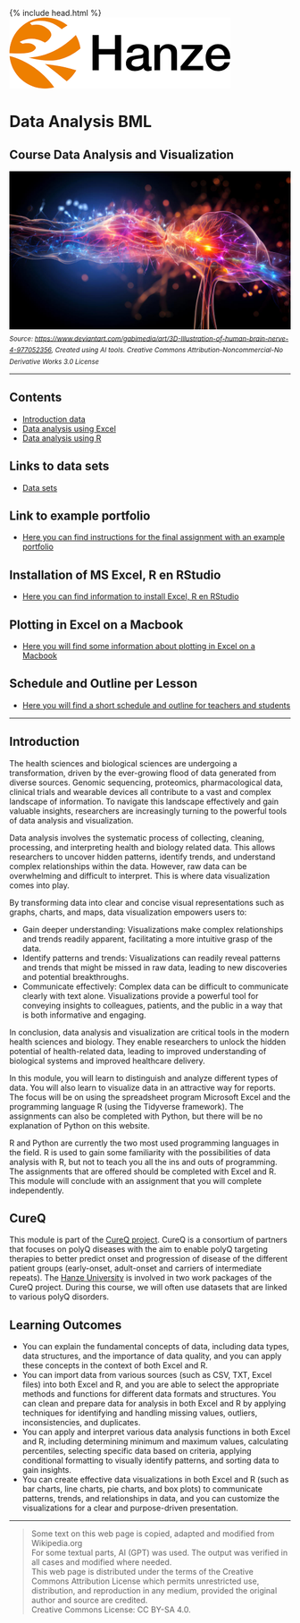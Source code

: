 {% include head.html %}
![Hanze](./hanze/hanze.png)

# Data Analysis BML

## Course Data Analysis and Visualization

![Pic](./impression/impression.jpg)
*<sub>Source: https://www.deviantart.com/gabimedia/art/3D-Illustration-of-human-brain-nerve-4-977052356, Created using AI tools. Creative Commons Attribution-Noncommercial-No Derivative Works 3.0 License</sub>*

---

## Contents

- [Introduction data](./data/data_01_index.md)
- [Data analysis using Excel](./excel/excel_01_index.md) 
- [Data analysis using R](./R/R_01_index.md)


## Links to data sets

- [Data sets](./data_sets/data_sets.md)


## Link to example portfolio

- [Here you can find instructions for the final assignment with an example portfolio](./portfolio_example/01_example_portfolio.md)

## Installation of MS Excel, R en RStudio 

- [Here you can find information to install Excel, R en RStudio](./install/data_01_install.md)


## Plotting in Excel on a Macbook

- [Here you will find some information about plotting in Excel on a Macbook](./troubleshooting/excel_mac.md)

## Schedule and Outline per Lesson

- [Here you will find a short schedule and outline for teachers and students](./outline_teachers/outline_teachers.md)


---



## Introduction

The health sciences and biological sciences are undergoing a transformation, driven by the ever-growing flood of data generated from diverse sources. Genomic sequencing, proteomics, pharmacological data, clinical trials and wearable devices all contribute to a vast and complex landscape of information. To navigate this landscape effectively and gain valuable insights, researchers are increasingly turning to the powerful tools of data analysis and visualization.

Data analysis involves the systematic process of collecting, cleaning, processing, and interpreting health and biology related data. This allows researchers to uncover hidden patterns, identify trends, and understand complex relationships within the data. However, raw data can be overwhelming and difficult to interpret. This is where data visualization comes into play.

By transforming data into clear and concise visual representations such as graphs, charts, and maps, data visualization empowers users to:

- Gain deeper understanding: Visualizations make complex relationships and trends readily apparent, facilitating a more intuitive grasp of the data.
- Identify patterns and trends: Visualizations can readily reveal patterns and trends that might be missed in raw data, leading to new discoveries and potential breakthroughs.
- Communicate effectively: Complex data can be difficult to communicate clearly with text alone. Visualizations provide a powerful tool for conveying insights to colleagues, patients, and the public in a way that is both informative and engaging.

In conclusion, data analysis and visualization are critical tools in the modern health sciences and biology. They enable researchers to unlock the hidden potential of health-related data, leading to improved understanding of biological systems and improved healthcare delivery.


In this module, you will learn to distinguish and analyze different types of data. You will also learn to visualize data in an attractive way for reports. The focus will be on using the spreadsheet program Microsoft Excel and the programming language R (using the Tidyverse framework). The assignments can also be completed with Python, but there will be no explanation of Python on this website.

R and Python are currently the two most used programming languages in the field. R is used to gain some familiarity with the possibilities of data analysis with R, but not to teach you all the ins and outs of programming. The assignments that are offered should be completed with Excel and R. 
This module will conclude with an assignment that you will complete independently. 

## CureQ

This module is part of the [CureQ project](https://cureq.nl/). CureQ is a consortium of partners that focuses on polyQ diseases with the aim to enable polyQ targeting therapies to better predict onset and progression of disease of the different patient groups (early-onset, adult-onset and carriers of intermediate repeats). The [Hanze University](https://www.hanze.nl/en/research/centres/research-centre-biobased-economy/projects/cureq) is involved in two work packages of the CureQ project. During this course, we will often use datasets that are linked to various polyQ disorders. 

## Learning Outcomes

- You can explain the fundamental concepts of data, including data types, data structures, and the importance of data quality, and you can apply these concepts in the context of both Excel and R.  
- You can import data from various sources (such as CSV, TXT, Excel files) into both Excel and R, and you are able to select the appropriate methods and functions for different data formats and structures. You can clean and prepare data for analysis in both Excel and R by applying techniques for identifying and handling missing values, outliers, inconsistencies, and duplicates.  
- You can apply and interpret various data analysis functions in both Excel and R, including determining minimum and maximum values, calculating percentiles, selecting specific data based on criteria, applying conditional formatting to visually identify patterns, and sorting data to gain insights.  
- You can create effective data visualizations in both Excel and R (such as bar charts, line charts, pie charts, and box plots) to communicate patterns, trends, and relationships in data, and you can customize the visualizations for a clear and purpose-driven presentation. 


---

>Some text on this web page is copied, adapted and modified from Wikipedia.org  
>For some textual parts, AI (GPT) was used. The output was verified in all cases and modified where needed.  
>This web page is distributed under the terms of the Creative Commons Attribution License which permits unrestricted use, distribution, and reproduction in any medium, provided the original author and source are credited.  
>Creative Commons License: CC BY-SA 4.0.

